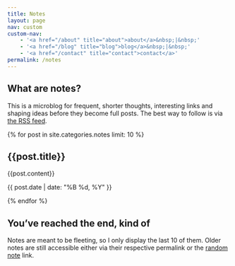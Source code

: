 ```yaml
---
title: Notes
layout: page
nav: custom
custom-nav: 
    - '<a href="/about" title="about">about</a>&nbsp;|&nbsp;'
    - '<a href="/blog" title="blog">blog</a>&nbsp;|&nbsp;'
    - '<a href="/contact" title="contact">contact</a>'
permalink: /notes
---
```


<div class="callout" markdown="1">

## What are notes?

This is a microblog for frequent, shorter thoughts, interesting links and shaping ideas before they become full posts. The best way to follow is via [the RSS feed](/rss).

</div>


{% for post in site.categories.notes limit: 10 %}
<section class="note-entry" markdown="1">
<h1><a href="{{post.url}}" style="text-decoration: none;">{{post.title}}</a></h1>

{{post.content}}

<p class="note-date-line"><time datetime="{{ post.date | date: '%Y-%m-%d' }}">{{ post.date | date: "%B %d, %Y" }}</time></p>
</section>


{% endfor %}

<div class="callout" markdown="1">

## You’ve reached the end, kind of

Notes are meant to be fleeting, so I only display the last 10 of them. Older notes are still accessible either via their respective permalink or the [random note](/notes/random) link.

</div>



